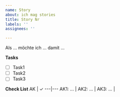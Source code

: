 ```yaml
---
name: Story
about: ich mag stories
title: Story Nr
labels: ''
assignees: ''

---
```


Als ... möchte ich ... damit ...

**Tasks**
- [ ] Task1
- [ ] Task2
- [ ] Task3

**Check List**
AK | &#10003;
---|---
AK1: ... |
AK2: ... |
AK3: ... |
